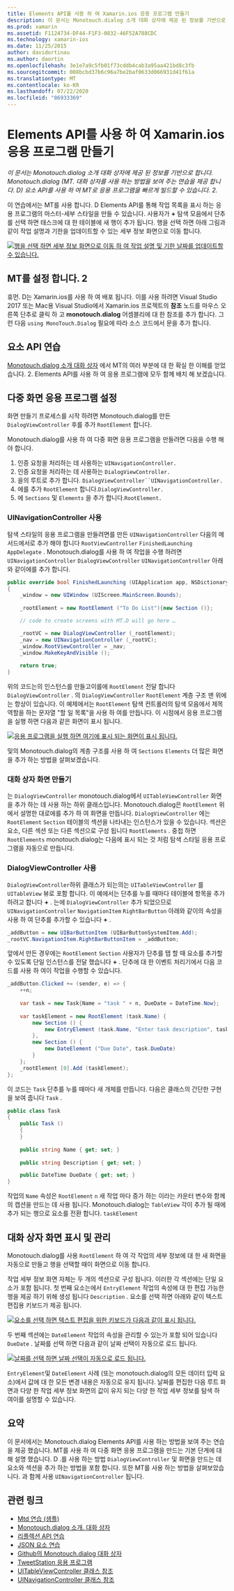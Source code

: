```yaml
---
title: Elements API를 사용 하 여 Xamarin.ios 응용 프로그램 만들기
description: 이 문서는 Monotouch.dialog 소개 대화 상자에 제공 된 정보를 기반으로 합니다. Monotouch.dialog (MT. 대화 상자를 사용 하는 방법을 보여 주는 연습을 제공 합니다. D) 요소 API를 사용 하 여 MT로 응용 프로그램을 빠르게 빌드할 수 있습니다. 2.
ms.prod: xamarin
ms.assetid: F1124734-DF44-F1F3-0832-46F52A788CDC
ms.technology: xamarin-ios
ms.date: 11/25/2015
author: davidortinau
ms.author: daortin
ms.openlocfilehash: 3e1e7a9c5fb01f73cddb4cab3a95aa421bd8c3fb
ms.sourcegitcommit: 008bcbd37b6c96a7be2baf0633d066931d41f61a
ms.translationtype: MT
ms.contentlocale: ko-KR
ms.lasthandoff: 07/22/2020
ms.locfileid: "86933369"
---
```

# <a name="creating-a-xamarinios-application-using-the-elements-api"></a>Elements API를 사용 하 여 Xamarin.ios 응용 프로그램 만들기

_이 문서는 Monotouch.dialog 소개 대화 상자에 제공 된 정보를 기반으로 합니다. Monotouch.dialog (MT. 대화 상자를 사용 하는 방법을 보여 주는 연습을 제공 합니다. D) 요소 API를 사용 하 여 MT로 응용 프로그램을 빠르게 빌드할 수 있습니다. 2._

이 연습에서는 MT를 사용 합니다. D Elements API를 통해 작업 목록을 표시 하는 응용 프로그램의 마스터-세부 스타일을 만들 수 있습니다. 사용자가 **+** 탐색 모음에서 단추를 선택 하면 태스크에 대 한 테이블에 새 행이 추가 됩니다. 행을 선택 하면 아래 그림과 같이 작업 설명과 기한을 업데이트할 수 있는 세부 정보 화면으로 이동 합니다.

[![행을 선택 하면 세부 정보 화면으로 이동 하 여 작업 설명 및 기한 날짜를 업데이트할 수 있습니다.](elements-api-walkthrough-images/01-task-list-app.png)](elements-api-walkthrough-images/01-task-list-app.png#lightbox)

## <a name="setting-up-mtd"></a>MT를 설정 합니다. 2

휴먼. D는 Xamarin.ios를 사용 하 여 배포 됩니다. 이를 사용 하려면 Visual Studio 2017 또는 Mac용 Visual Studio에서 Xamarin.ios 프로젝트의 **참조** 노드를 마우스 오른쪽 단추로 클릭 하 고 **monotouch.dialog** 어셈블리에 대 한 참조를 추가 합니다. 그런 다음 `using MonoTouch.Dialog` 필요에 따라 소스 코드에서 문을 추가 합니다.

## <a name="elements-api-walkthrough"></a>요소 API 연습

[Monotouch.dialog 소개 대화 상자](~/ios/user-interface/monotouch.dialog/index.md) 에서 MT의 여러 부분에 대 한 확실 한 이해를 얻었습니다. 2. Elements API를 사용 하 여 응용 프로그램에 모두 함께 배치 해 보겠습니다.

## <a name="setting-up-the-multi-screen-application"></a>다중 화면 응용 프로그램 설정

화면 만들기 프로세스를 시작 하려면 Monotouch.dialog를 만든 `DialogViewController` 후를 추가 `RootElement` 합니다.

Monotouch.dialog를 사용 하 여 다중 화면 응용 프로그램을 만들려면 다음을 수행 해야 합니다.

1. 인증 요청을 처리하는 데 사용하는 `UINavigationController.`
1. 인증 요청을 처리하는 데 사용하는 `DialogViewController.`
1. 을의 루트로 추가 합니다. `DialogViewController``UINavigationController.` 
1. 에를 추가 `RootElement` 합니다.`DialogViewController.`
1. 에 `Sections` 및 `Elements` 을 추가 합니다.`RootElement.` 

### <a name="using-a-uinavigationcontroller"></a>UINavigationController 사용

탐색 스타일의 응용 프로그램을 만들려면를 만든 `UINavigationController` 다음의 메서드에서로 추가 해야 합니다 `RootViewController` `FinishedLaunching` `AppDelegate` . Monotouch.dialog를 사용 하 여 작업을 수행 하려면 `UINavigationController` `DialogViewController` `UINavigationController` 아래와 같이에를 추가 합니다.

```csharp
public override bool FinishedLaunching (UIApplication app, NSDictionary options)
{
    _window = new UIWindow (UIScreen.MainScreen.Bounds);
            
    _rootElement = new RootElement ("To Do List"){new Section ()};

    // code to create screens with MT.D will go here …

    _rootVC = new DialogViewController (_rootElement);
    _nav = new UINavigationController (_rootVC);
    _window.RootViewController = _nav;
    _window.MakeKeyAndVisible ();
            
    return true;
}
```

위의 코드는의 인스턴스를 만들고이를에 `RootElement` 전달 합니다 `DialogViewController` . 의 `DialogViewController` `RootElement` 계층 구조 맨 위에는 항상이 있습니다. 이 예제에서는 `RootElement` 탐색 컨트롤러의 탐색 모음에서 제목 역할을 하는 문자열 "할 일 목록"을 사용 하 여를 만듭니다. 이 시점에서 응용 프로그램을 실행 하면 다음과 같은 화면이 표시 됩니다.

 [![응용 프로그램을 실행 하면 여기에 표시 되는 화면이 표시 됩니다.](elements-api-walkthrough-images/02-to-do-list-screen-.png)](elements-api-walkthrough-images/02-to-do-list-screen-.png#lightbox)

및의 Monotouch.dialog의 계층 구조를 사용 하 여 `Sections` `Elements` 더 많은 화면을 추가 하는 방법을 살펴보겠습니다.

### <a name="creating-the-dialog-screens"></a>대화 상자 화면 만들기

는 `DialogViewController` monotouch.dialog에서 `UITableViewController` 화면을 추가 하는 데 사용 하는 하위 클래스입니다. Monotouch.dialog은 `RootElement` 위에서 설명한 대로에를 추가 하 여 화면을 만듭니다. `DialogViewController` 에는 `RootElement` `Section` 테이블의 섹션을 나타내는 인스턴스가 있을 수 있습니다.
섹션은 요소, 다른 섹션 또는 다른 섹션으로 구성 됩니다 `RootElements` . 중첩 하면 `RootElements` monotouch.dialog는 다음에 표시 되는 것 처럼 탐색 스타일 응용 프로그램을 자동으로 만듭니다.

### <a name="using-dialogviewcontroller"></a>DialogViewController 사용

`DialogViewController`하위 클래스가 되는의는 `UITableViewController` 를 `UITableView` 뷰로 포함 합니다. 이 예에서는 단추를 누를 때마다 테이블에 항목을 추가 하려고 합니다 **+** . 는에 `DialogViewController` 추가 되었으므로 `UINavigationController` `NavigationItem` `RightBarButton` 아래와 같이의 속성을 사용 하 여 단추를 추가할 수 있습니다 **+** .

```csharp
_addButton = new UIBarButtonItem (UIBarButtonSystemItem.Add);
_rootVC.NavigationItem.RightBarButtonItem = _addButton;
```

앞에서 만든 경우에는 `RootElement` `Section` 사용자가 단추를 탭 할 때 요소를 추가할 수 있도록 단일 인스턴스를 전달 했습니다 **+** . 단추에 대 한 이벤트 처리기에서 다음 코드를 사용 하 여이 작업을 수행할 수 있습니다.

```csharp
_addButton.Clicked += (sender, e) => {                
    ++n;
                
    var task = new Task{Name = "task " + n, DueDate = DateTime.Now};
                
    var taskElement = new RootElement (task.Name) {
        new Section () {
            new EntryElement (task.Name, "Enter task description", task.Description)
        },
        new Section () {
            new DateElement ("Due Date", task.DueDate)
        }
    };
    _rootElement [0].Add (taskElement);
};
```

이 코드는 `Task` 단추를 누를 때마다 새 개체를 만듭니다. 다음은 클래스의 간단한 구현을 보여 줍니다 `Task` .

```csharp
public class Task
{   
    public Task ()
    {
    }
      
    public string Name { get; set; }
        
    public string Description { get; set; }

    public DateTime DueDate { get; set; }
}
```

작업의 `Name` 속성은 `RootElement` `n` 새 작업 마다 증가 하는 이라는 카운터 변수와 함께의 캡션을 만드는 데 사용 됩니다. Monotouch.dialog는 `TableView` 각이 추가 될 때에 추가 되는 행으로 요소를 전환 합니다. `taskElement`

## <a name="presenting-and-managing-dialog-screens"></a>대화 상자 화면 표시 및 관리

Monotouch.dialog를 사용 `RootElement` 하 여 각 작업의 세부 정보에 대 한 새 화면을 자동으로 만들고 행을 선택할 때이 화면으로 이동 합니다.

작업 세부 정보 화면 자체는 두 개의 섹션으로 구성 됩니다. 이러한 각 섹션에는 단일 요소가 포함 됩니다. 첫 번째 요소는에서 `EntryElement` 작업의 속성에 대 한 편집 가능한 행을 제공 하기 위해 생성 됩니다 `Description` . 요소를 선택 하면 아래와 같이 텍스트 편집용 키보드가 제공 됩니다.

 [![요소를 선택 하면 텍스트 편집을 위한 키보드가 다음과 같이 표시 됩니다.](elements-api-walkthrough-images/03-create-task.png)](elements-api-walkthrough-images/03-create-task.png#lightbox)

두 번째 섹션에는 `DateElement` 작업의 속성을 관리할 수 있는가 포함 되어 있습니다 `DueDate` . 날짜를 선택 하면 다음과 같이 날짜 선택이 자동으로 로드 됩니다.

 [![날짜를 선택 하면 날짜 선택이 자동으로 로드 됩니다.](elements-api-walkthrough-images/04-date-picker.png)](elements-api-walkthrough-images/04-date-picker.png#lightbox)

`EntryElement`및 `DateElement` 사례 (또는 monotouch.dialog의 모든 데이터 입력 요소)에서 값에 대 한 모든 변경 내용은 자동으로 유지 됩니다. 날짜를 편집한 다음 루트 화면과 다양 한 작업 세부 정보 화면의 값이 유지 되는 다양 한 작업 세부 정보를 탐색 하 여이를 설명할 수 있습니다.

## <a name="summary"></a>요약

이 문서에서는 Monotouch.dialog Elements API를 사용 하는 방법을 보여 주는 연습을 제공 했습니다. MT를 사용 하 여 다중 화면 응용 프로그램을 만드는 기본 단계에 대해 설명 했습니다. D .를 사용 하는 방법 `DialogViewController` 및 화면을 만드는 데 요소와 섹션을 추가 하는 방법을 포함 합니다. 또한 MT를 사용 하는 방법을 살펴보았습니다. 과 함께 사용 `UINavigationController` 됩니다.

## <a name="related-links"></a>관련 링크

- [Mtd 연습 (샘플)](https://docs.microsoft.com/samples/xamarin/ios-samples/mtdwalkthrough)
- [Monotouch.dialog 소개. 대화 상자](~/ios/user-interface/monotouch.dialog/index.md)
- [리플렉션 API 연습](~/ios/user-interface/monotouch.dialog/reflection-api-walkthrough.md)
- [JSON 요소 연습](~/ios/user-interface/monotouch.dialog/json-element-walkthrough.md)
- [Github의 Monotouch.dialog 대화 상자](https://github.com/migueldeicaza/MonoTouch.Dialog)
- [TweetStation 응용 프로그램](https://github.com/migueldeicaza/TweetStation)
- [UITableViewController 클래스 참조](https://developer.apple.com/library/ios/#DOCUMENTATION/UIKit/Reference/UITableViewController_Class/Reference/Reference.html)
- [UINavigationController 클래스 참조](https://developer.apple.com/library/ios/#documentation/UIKit/Reference/UINavigationController_Class/Reference/Reference.html)
